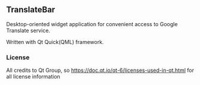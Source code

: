 ## TranslateBar

Desktop-oriented widget application for convenient access to Google Translate service.

Written with Qt Quick(QML) framework.

### License

All credits to Qt Group, so
https://doc.qt.io/qt-6/licenses-used-in-qt.html
for all license information
